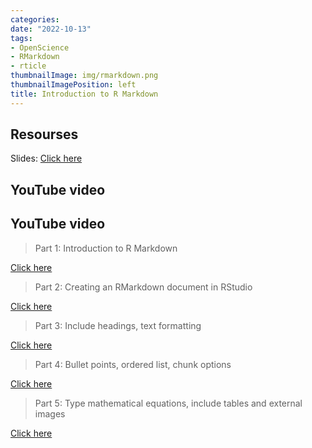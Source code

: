 ```yaml
---
categories:
date: "2022-10-13"
tags: 
- OpenScience
- RMarkdown
- rticle
thumbnailImage: img/rmarkdown.png
thumbnailImagePosition: left
title: Introduction to R Markdown
---
```






## Resourses

Slides: [Click here](/slides/2rmarkdown/rmarkdown_uom.html)

## YouTube video 

## YouTube video 

> Part 1: Introduction to R Markdown

[Click here](https://www.youtube.com/watch?v=CuEmqCflboI&t=61s)

> Part 2: Creating an RMarkdown document in RStudio

[Click here](https://www.youtube.com/watch?v=Gr7JFx69BgE&t=48s)


> Part 3: Include headings, text formatting

[Click here](https://www.youtube.com/watch?v=IUNHJTFwqY4)

> Part 4: Bullet points, ordered list, chunk options 

[Click here](https://www.youtube.com/watch?v=v5hFTP8SxiY)

>Part 5: Type mathematical equations, include tables and external images

[Click here](https://www.youtube.com/watch?v=8vpTMNDgW3I&t=47s)
